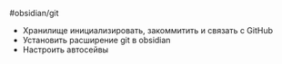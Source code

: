 #obsidian/git
- Хранилище инициализировать, закоммитить и связать с GitHub
- Установить расширение git в obsidian
- Настроить автосейвы